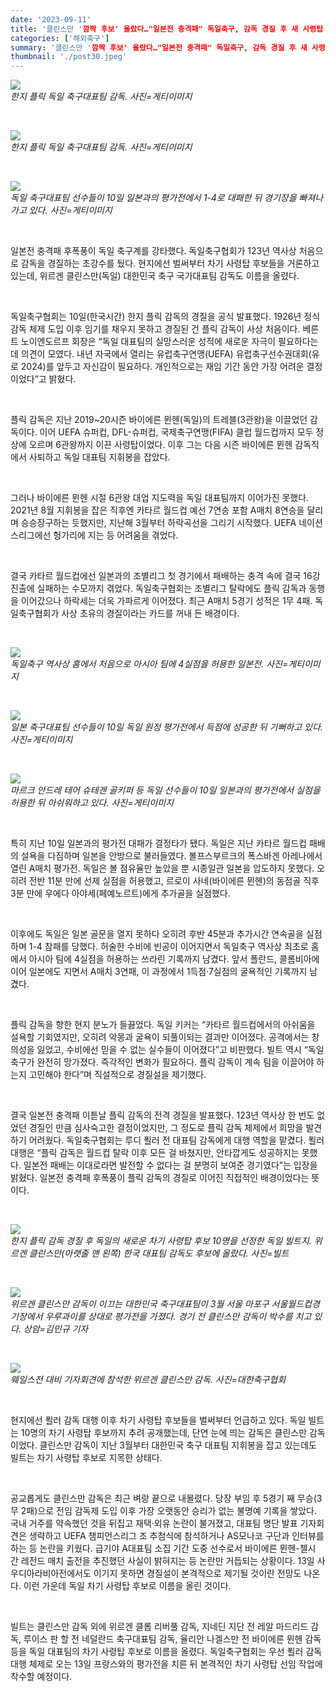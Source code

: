 ```yaml
---
date: '2023-09-11'
title: '클린스만 '깜짝 후보' 올랐다…"일본전 충격패" 독일축구, 감독 경질 후 새 사령탑 물색'
categories: ['해외축구']
summary: '클린스만 '깜짝 후보' 올랐다…"일본전 충격패" 독일축구, 감독 경질 후 새 사령탑 물색'
thumbnail: './post30.jpeg'
---
```


![](https://imgnews.pstatic.net/image/241/2023/09/11/0003299939_001_20230911111901271.jpg?type=w647)
<br />
_한지 플릭 독일 축구대표팀 감독. 사진=게티이미지_

<br />

![](https://imgnews.pstatic.net/image/241/2023/09/11/0003299939_002_20230911111901311.jpg?type=w647)
<br />_한지 플릭 독일 축구대표팀 감독. 사진=게티이미지_

<br />

![](https://imgnews.pstatic.net/image/241/2023/09/11/0003299939_003_20230911111901345.jpg?type=w647)
<br />_독일 축구대표팀 선수들이 10일 일본과의 평가전에서 1-4로 대패한 뒤 경기장을 빠져나가고 있다. 사진=게티이미지_

<br />

일본전 충격패 후폭풍이 독일 축구계를 강타했다. 독일축구협회가 123년 역사상 처음으로 감독을 경질하는 초강수를 뒀다. 현지에선 벌써부터 차기 사령탑 후보들을 거론하고 있는데, 위르겐 클린스만(독일) 대한민국 축구 국가대표팀 감독도 이름을 올렸다.

<br />

독일축구협회는 10일(한국시간) 한지 플릭 감독의 경질을 공식 발표했다. 1926년 정식 감독 체제 도입 이후 임기를 채우지 못하고 경질된 건 플릭 감독이 사상 처음이다. 베른트 노이엔도르프 회장은 “독일 대표팀의 실망스러운 성적에 새로운 자극이 필요하다는 데 의견이 모였다. 내년 자국에서 열리는 유럽축구연맹(UEFA) 유럽축구선수권대회(유로 2024)를 앞두고 자신감이 필요하다. 개인적으로는 재임 기간 동안 가장 어려운 결정이었다”고 밝혔다.

<br />

플릭 감독은 지난 2019~20시즌 바이에른 뮌헨(독일)의 트레블(3관왕)을 이끌었던 감독이다. 이어 UEFA 슈퍼컵, DFL-슈퍼컵, 국제축구연맹(FIFA) 클럽 월드컵까지 모두 정상에 오르며 6관왕까지 이끈 사령탑이었다. 이후 그는 다음 시즌 바이에른 뮌헨 감독직에서 사퇴하고 독일 대표팀 지휘봉을 잡았다.

<br />

그러나 바이에른 뮌헨 시절 6관왕 대업 지도력을 독일 대표팀까지 이어가진 못했다. 2021년 8월 지휘봉을 잡은 직후엔 카타르 월드컵 예선 7연승 포함 A매치 8연승을 달리며 승승장구하는 듯했지만, 지난해 3월부터 하락곡선을 그리기 시작했다. UEFA 네이션스리그에선 헝가리에 지는 등 어려움을 겪었다.

<br />

결국 카타르 월드컵에선 일본과의 조별리그 첫 경기에서 패배하는 충격 속에 결국 16강 진출에 실패하는 수모까지 겪었다. 독일축구협회는 조별리그 탈락에도 플릭 감독과 동행을 이어갔으나 하락세는 더욱 가파르게 이어졌다. 최근 A매치 5경기 성적은 1무 4패. 독일축구협회가 사상 초유의 경질이라는 카드를 꺼내 든 배경이다.

<br />

![](https://imgnews.pstatic.net/image/241/2023/09/11/0003299939_004_20230911111901384.jpg?type=w647)
<br />
_독일축구 역사상 홈에서 처음으로 아시아 팀에 4실점을 허용한 일본전. 사진=게티이미지_

<br />

![](https://imgnews.pstatic.net/image/241/2023/09/11/0003299939_005_20230911111901433.jpg?type=w647)
<br />_일본 축구대표팀 선수들이 10일 독일 원정 평가전에서 득점에 성공한 뒤 기뻐하고 있다. 사진=게티이미지_

<br />

![](https://imgnews.pstatic.net/image/241/2023/09/11/0003299939_006_20230911111901469.jpg?type=w647)
<br />_마르크 안드레 테어 슈테겐 골키퍼 등 독일 선수들이 10일 일본과의 평가전에서 실점을 허용한 뒤 아쉬워하고 있다. 사진=게티이미지_

<br />

특히 지난 10일 일본과의 평가전 대패가 결정타가 됐다. 독일은 지난 카타르 월드컵 패배의 설욕을 다짐하며 일본을 안방으로 불러들였다. 볼프스부르크의 폭스바겐 아레나에서 열린 A매치 평가전. 독일은 볼 점유율만 높았을 뿐 시종일관 일본을 압도하지 못했다. 오히려 전반 11분 만에 선제 실점을 허용했고, 르로이 사네(바이에른 뮌헨)의 동점골 직후 3분 만에 우에다 아야세(페예노르트)에게 추가골을 실점했다.

<br />

이후에도 독일은 일본 골문을 열지 못하다 오히려 후반 45분과 추가시간 연속골을 실점하며 1-4 참패를 당했다. 허술한 수비에 빈공이 이어지면서 독일축구 역사상 최초로 홈에서 아시아 팀에 4실점을 허용하는 쓰라린 기록까지 남겼다. 앞서 폴란드, 콜롬비아에 이어 일본에도 지면서 A매치 3연패, 이 과정에서 1득점·7실점의 굴욕적인 기록까지 남겼다.

<br />

플릭 감독을 향한 현지 분노가 들끓었다. 독일 키커는 “카타르 월드컵에서의 아쉬움을 설욕할 기회였지만, 오히려 악몽과 굴욕이 되풀이되는 결과만 이어졌다. 공격에서는 창의성을 잃었고, 수비에선 믿을 수 없는 실수들이 이어졌다”고 비판했다. 빌트 역시 “독일축구가 완전히 망가졌다. 즉각적인 변화가 필요하다. 플릭 감독이 계속 팀을 이끌어야 하는지 고민해야 한다”며 직설적으로 경질설을 제기했다.

<br />

결국 일본전 충격패 이튿날 플릭 감독의 전격 경질을 발표했다. 123년 역사상 한 번도 없었던 경질인 만큼 심사숙고한 결정이었지만, 그 정도로 플릭 감독 체제에서 희망을 발견하기 어려웠다. 독일축구협회는 루디 푈러 전 대표팀 감독에게 대행 역할을 맡겼다. 푈러 대행은 “플릭 감독은 월드컵 탈락 이후 모든 걸 바쳤지만, 안타깝게도 성공하지는 못했다. 일본전 패배는 이대로라면 발전할 수 없다는 걸 분명히 보여준 경기였다”는 입장을 밝혔다. 일본전 충격패 후폭풍이 플릭 감독의 경질로 이어진 직접적인 배경이었다는 뜻이다.

<br />

![](https://imgnews.pstatic.net/image/241/2023/09/11/0003299939_007_20230911111901503.jpg?type=w647)
<br />_한지 플릭 감독 경질 후 독일의 새로운 차기 사령탑 후보 10명을 선정한 독일 빌트지. 위르겐 클린스만(아랫줄 맨 왼쪽) 한국 대표팀 감독도 후보에 올랐다. 사진=빌트_

<br />

![](https://imgnews.pstatic.net/image/241/2023/09/11/0003299939_008_20230911111901544.jpg?type=w647)
<br />_위르겐 클린스만 감독이 이끄는 대한민국 축구대표팀이 3월 서울 마포구 서울월드컵경기장에서 우루과이를 상대로 평가전을 가졌다. 경기 전 클린스만 감독이 박수를 치고 있다. 상암=김민규 기자_

<br />

![](https://imgnews.pstatic.net/image/241/2023/09/11/0003299939_009_20230911111901594.jpg?type=w647)
<br />_웨일스전 대비 기자회견에 참석한 위르겐 클린스만 감독. 사진=대한축구협회_

<br />

현지에선 푈러 감독 대행 이후 차기 사령탑 후보들을 벌써부터 언급하고 있다. 독일 빌트는 10명의 차기 사령탑 후보까지 추려 공개했는데, 단연 눈에 띄는 감독은 클린스만 감독이었다. 클린스만 감독이 지난 3월부터 대한민국 축구 대표팀 지휘봉을 잡고 있는데도 빌트는 차기 사령탑 후보로 지목한 상태다.

<br />

공교롭게도 클린스만 감독은 최근 벼랑 끝으로 내몰렸다. 당장 부임 후 5경기 째 무승(3무 2패)으로 전임 감독제 도입 이후 가장 오랫동안 승리가 없는 불명예 기록을 쌓았다. 국내 거주를 약속했던 것을 뒤집고 재택·외유 논란이 불거졌고, 대표팀 명단 발표 기자회견은 생략하고 UEFA 챔피언스리그 조 추첨식에 참석하거나 AS모나코 구단과 인터뷰를 하는 등 논란을 키웠다. 급기야 A대표팀 소집 기간 도중 선수로서 바이에른 뮌헨-첼시 간 레전드 매치 출전을 추진했던 사실이 밝혀지는 등 논란만 거듭되는 상황이다. 13일 사우디아라비아전에서도 이기지 못하면 경질설이 본격적으로 제기될 것이란 전망도 나온다. 이런 가운데 독일 차기 사령탑 후보로 이름을 올린 것이다.

<br />

빌트는 클린스만 감독 외에 위르겐 클롭 리버풀 감독, 지네딘 지단 전 레알 마드리드 감독, 루이스 판 할 전 네덜란드 축구대표팀 감독, 율리안 나겔스만 전 바이에른 뮌헨 감독 등을 독일 대표팀의 차기 사령탑 후보로 이름을 올렸다. 독일축구협회는 우선 푈러 감독대행 체제로 오는 13일 프랑스와의 평가전을 치른 뒤 본격적인 차기 사령탑 선임 작업에 착수할 예정이다.
